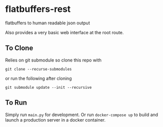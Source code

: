 # flatbuffers-rest
flatbuffers to human readable json output 

Also provides a very basic web interface at the root route.

To Clone
--------

Relies on git submodule so clone this repo with
```
git clone --recurse-submodules
```
or run the following after cloning
```
git submodule update --init --recursive
```

To Run
------

Simply run `main.py` for development. Or run `docker-compose up` to build and launch a production server in a docker container.

